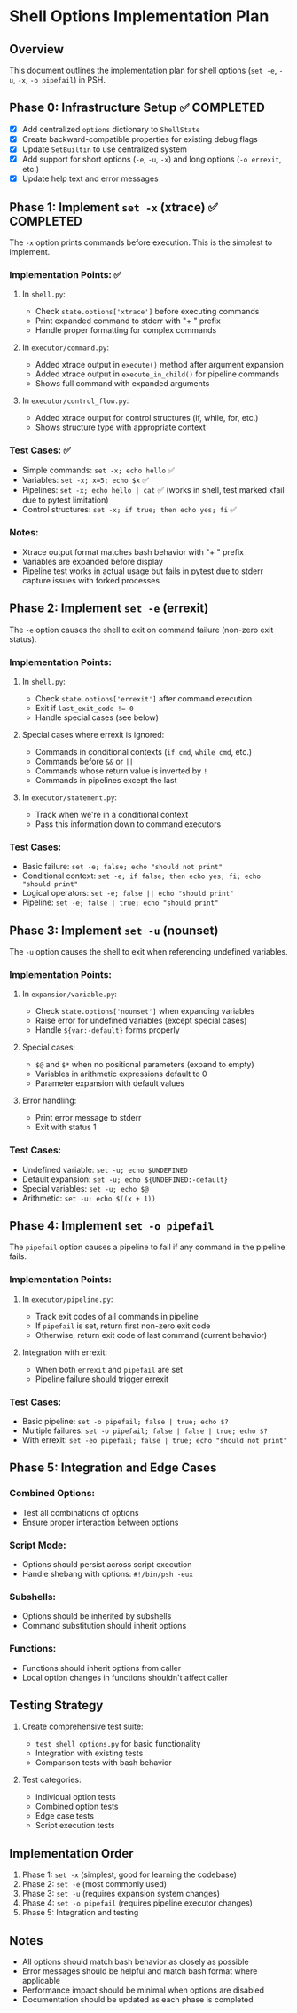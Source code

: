 # Shell Options Implementation Plan

## Overview

This document outlines the implementation plan for shell options (`set -e`, `-u`, `-x`, `-o pipefail`) in PSH.

## Phase 0: Infrastructure Setup ✅ COMPLETED

- [x] Add centralized `options` dictionary to `ShellState`
- [x] Create backward-compatible properties for existing debug flags
- [x] Update `SetBuiltin` to use centralized system
- [x] Add support for short options (`-e`, `-u`, `-x`) and long options (`-o errexit`, etc.)
- [x] Update help text and error messages

## Phase 1: Implement `set -x` (xtrace) ✅ COMPLETED

The `-x` option prints commands before execution. This is the simplest to implement.

### Implementation Points: ✅
1. In `shell.py`:
   - Check `state.options['xtrace']` before executing commands
   - Print expanded command to stderr with "+ " prefix
   - Handle proper formatting for complex commands

2. In `executor/command.py`:
   - Added xtrace output in `execute()` method after argument expansion
   - Added xtrace output in `execute_in_child()` for pipeline commands
   - Shows full command with expanded arguments

3. In `executor/control_flow.py`:
   - Added xtrace output for control structures (if, while, for, etc.)
   - Shows structure type with appropriate context

### Test Cases: ✅
- Simple commands: `set -x; echo hello` ✅
- Variables: `set -x; x=5; echo $x` ✅
- Pipelines: `set -x; echo hello | cat` ✅ (works in shell, test marked xfail due to pytest limitation)
- Control structures: `set -x; if true; then echo yes; fi` ✅

### Notes:
- Xtrace output format matches bash behavior with "+ " prefix
- Variables are expanded before display
- Pipeline test works in actual usage but fails in pytest due to stderr capture issues with forked processes

## Phase 2: Implement `set -e` (errexit)

The `-e` option causes the shell to exit on command failure (non-zero exit status).

### Implementation Points:
1. In `shell.py`:
   - Check `state.options['errexit']` after command execution
   - Exit if `last_exit_code != 0`
   - Handle special cases (see below)

2. Special cases where errexit is ignored:
   - Commands in conditional contexts (`if cmd`, `while cmd`, etc.)
   - Commands before `&&` or `||`
   - Commands whose return value is inverted by `!`
   - Commands in pipelines except the last

3. In `executor/statement.py`:
   - Track when we're in a conditional context
   - Pass this information down to command executors

### Test Cases:
- Basic failure: `set -e; false; echo "should not print"`
- Conditional context: `set -e; if false; then echo yes; fi; echo "should print"`
- Logical operators: `set -e; false || echo "should print"`
- Pipeline: `set -e; false | true; echo "should print"`

## Phase 3: Implement `set -u` (nounset)

The `-u` option causes the shell to exit when referencing undefined variables.

### Implementation Points:
1. In `expansion/variable.py`:
   - Check `state.options['nounset']` when expanding variables
   - Raise error for undefined variables (except special cases)
   - Handle `${var:-default}` forms properly

2. Special cases:
   - `$@` and `$*` when no positional parameters (expand to empty)
   - Variables in arithmetic expressions default to 0
   - Parameter expansion with default values

3. Error handling:
   - Print error message to stderr
   - Exit with status 1

### Test Cases:
- Undefined variable: `set -u; echo $UNDEFINED`
- Default expansion: `set -u; echo ${UNDEFINED:-default}`
- Special variables: `set -u; echo $@`
- Arithmetic: `set -u; echo $((x + 1))`

## Phase 4: Implement `set -o pipefail`

The `pipefail` option causes a pipeline to fail if any command in the pipeline fails.

### Implementation Points:
1. In `executor/pipeline.py`:
   - Track exit codes of all commands in pipeline
   - If `pipefail` is set, return first non-zero exit code
   - Otherwise, return exit code of last command (current behavior)

2. Integration with errexit:
   - When both `errexit` and `pipefail` are set
   - Pipeline failure should trigger errexit

### Test Cases:
- Basic pipeline: `set -o pipefail; false | true; echo $?`
- Multiple failures: `set -o pipefail; false | false | true; echo $?`
- With errexit: `set -eo pipefail; false | true; echo "should not print"`

## Phase 5: Integration and Edge Cases

### Combined Options:
- Test all combinations of options
- Ensure proper interaction between options

### Script Mode:
- Options should persist across script execution
- Handle shebang with options: `#!/bin/psh -eux`

### Subshells:
- Options should be inherited by subshells
- Command substitution should inherit options

### Functions:
- Functions should inherit options from caller
- Local option changes in functions shouldn't affect caller

## Testing Strategy

1. Create comprehensive test suite:
   - `test_shell_options.py` for basic functionality
   - Integration with existing tests
   - Comparison tests with bash behavior

2. Test categories:
   - Individual option tests
   - Combined option tests
   - Edge case tests
   - Script execution tests

## Implementation Order

1. Phase 1: `set -x` (simplest, good for learning the codebase)
2. Phase 2: `set -e` (most commonly used)
3. Phase 3: `set -u` (requires expansion system changes)
4. Phase 4: `set -o pipefail` (requires pipeline executor changes)
5. Phase 5: Integration and testing

## Notes

- All options should match bash behavior as closely as possible
- Error messages should be helpful and match bash format where applicable
- Performance impact should be minimal when options are disabled
- Documentation should be updated as each phase is completed